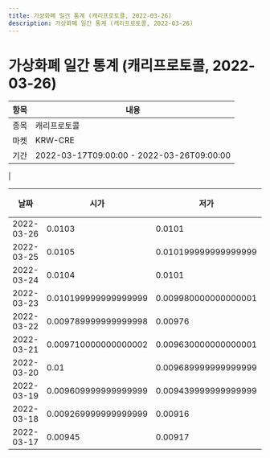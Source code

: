 ```yaml
---
title: 가상화폐 일간 통계 (캐리프로토콜, 2022-03-26)
description: 가상화폐 일간 통계 (캐리프로토콜, 2022-03-26)
---
```


가상화폐 일간 통계 (캐리프로토콜, 2022-03-26)
===

|항목|내용|
|--|--|
|종목|캐리프로토콜|
|마켓|KRW-CRE|\i|종류|일 단위 캔들|
|기간|2022-03-17T09:00:00 - 2022-03-26T09:00:00
|

|날짜|시가|저가|고가|종가|비고|
|--|--|--|--|--|--|
|2022-03-26|0.0103|0.0101|0.0104|0.0101|    |
|2022-03-25|0.0105|0.010199999999999999|0.0107|0.0104|    |
|2022-03-24|0.0104|0.0101|0.0106|0.0105|    |
|2022-03-23|0.010199999999999999|0.009980000000000001|0.0105|0.0104|    |
|2022-03-22|0.009789999999999998|0.00976|0.0103|0.010199999999999999|    |
|2022-03-21|0.009710000000000002|0.009630000000000001|0.00993|0.009800000000000001|    |
|2022-03-20|0.01|0.009689999999999999|0.0101|0.009699999999999999|    |
|2022-03-19|0.009609999999999999|0.009439999999999999|0.010199999999999999|0.01|    |
|2022-03-18|0.009269999999999999|0.00916|0.00993|0.009609999999999999|    |
|2022-03-17|0.00945|0.00917|0.00945|0.009269999999999999|    |
